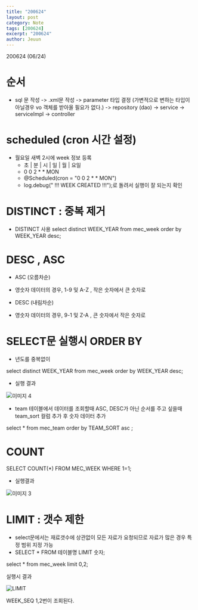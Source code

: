 ```yaml
---
title: "200624"
layout: post
category: Note
tags: [200624]
excerpt: "200624"
author: Jeuun
---
```


200624 (06/24)

# 순서
- sql 문 작성 -> .xml문 작성 -> parameter 타입 결정 (가변적으로 변하는 타입이 아닐경우 vo 객체를 받아올 필요가 없다.) -> repository (dao) -> service -> serviceImpl -> controller

# scheduled (cron 시간 설정)
- 월요일 새벽 2시에 week 정보 등록
	 *  초    |   분   |   시   |   일   |   월   |  요일
	 *  0       0     2      *      *     MON
   - @Scheduled(cron = "0 0 2 * * MON")
   - log.debug(" !!! WEEK CREATED !!!");로 돌려서 실행이 잘 되는지 확인
  
# DISTINCT : 중복 제거
- DISTINCT 사용
select distinct 
	 WEEK_YEAR 
from
	mec_week
order by WEEK_YEAR desc;


# DESC , ASC

- ASC (오름차순)
- 영숫자 데이터의 경우, 1-9 및 A-Z , 작은 숫자에서 큰 숫자로  

- DESC (내림차순)
- 영숫자 데이터의 경우, 9-1 및 Z-A , 큰 숫자에서 작은 숫자로 

# SELECT문 실행시 ORDER BY 

- 년도를 중복없이 

select distinct 
	 WEEK_YEAR 
from
	mec_week
order by WEEK_YEAR desc;

- 실행 결과

![이미지 4](https://user-images.githubusercontent.com/57126028/85644854-18e16200-b6d3-11ea-8af8-ded988afd4db.jpg)

- team 테이블에서 데이터를 조회할때 ASC, DESC가 아닌 순서를 주고 싶을때 
team_sort 컬럼 추가 후 숫자 데이터 추가 

 select 
 	*
 from 
	mec_team
 order by TEAM_SORT asc
 ; 


# COUNT
SELECT 
  		COUNT(*)
  	FROM 
  		MEC_WEEK
  	WHERE
  		1=1;
		
- 실행결과

![이미지 3](https://user-images.githubusercontent.com/57126028/85644013-bf783380-b6d0-11ea-8777-142f5d4c2b86.jpg)


# LIMIT : 갯수 제한
- select문에서는 재료갯수에 상관없이 모든 자료가 요청되므로 자료가 많은 경우 특정 범위 지정 가능
- SELECT * FROM 테이블명 LIMIT 숫자;

select * from mec_week
limit 0,2; 

실행시 결과

![LIMIT](https://user-images.githubusercontent.com/57126028/85643410-f4838680-b6ce-11ea-8089-4c58cc41ebdf.jpg)

WEEK_SEQ 1,2번이 조회된다.
